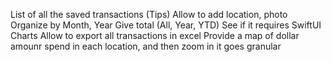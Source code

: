 List of all the saved transactions (Tips)
Allow to add location, photo
Organize by Month, Year
Give total (All, Year, YTD)
See if it requires SwiftUI Charts
Allow to export all transactions in excel
Provide a map of dollar amounr spend in each location, 
and then zoom in it goes granular